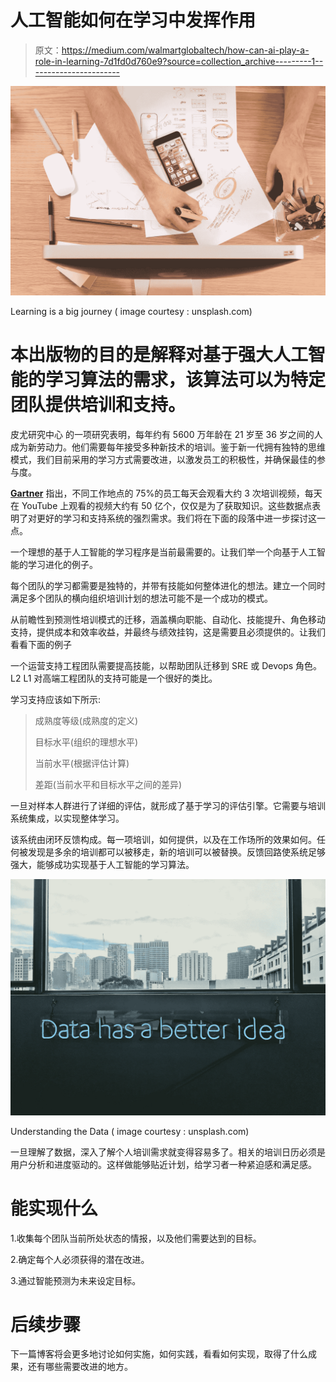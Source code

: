 # 人工智能如何在学习中发挥作用

> 原文：<https://medium.com/walmartglobaltech/how-can-ai-play-a-role-in-learning-7d1fd0d760e9?source=collection_archive---------1----------------------->

![](img/e1f9fa3d4af9d08172f46f05399a33c2.png)

Learning is a big journey ( image courtesy : unsplash.com)

# 本出版物的目的是解释对基于强大人工智能的学习算法的需求，该算法可以为特定团队提供培训和支持。

皮尤研究中心 的一项研究表明，每年约有 5600 万年龄在 21 岁至 36 岁之间的人成为新劳动力。他们需要每年接受多种新技术的培训。鉴于新一代拥有独特的思维模式，我们目前采用的学习方式需要改进，以激发员工的积极性，并确保最佳的参与度。

[**Gartner**](https://blog.playerlync.com/employee-learning-and-development-trends-for-2020) 指出，不同工作地点的 75%的员工每天会观看大约 3 次培训视频，每天在 YouTube 上观看的视频大约有 50 亿个，仅仅是为了获取知识。这些数据点表明了对更好的学习和支持系统的强烈需求。我们将在下面的段落中进一步探讨这一点。

一个理想的基于人工智能的学习程序是当前最需要的。让我们举一个向基于人工智能的学习进化的例子。

每个团队的学习都需要是独特的，并带有技能如何整体进化的想法。建立一个同时满足多个团队的横向组织培训计划的想法可能不是一个成功的模式。

从前瞻性到预测性培训模式的迁移，涵盖横向职能、自动化、技能提升、角色移动支持，提供成本和效率收益，并最终与绩效挂钩，这是需要且必须提供的。让我们看看下面的例子

一个运营支持工程团队需要提高技能，以帮助团队迁移到 SRE 或 Devops 角色。L2 L1 对高端工程团队的支持可能是一个很好的类比。

学习支持应该如下所示:

> 成熟度等级(成熟度的定义)
> 
> 目标水平(组织的理想水平)
> 
> 当前水平(根据评估计算)
> 
> 差距(当前水平和目标水平之间的差异)

一旦对样本人群进行了详细的评估，就形成了基于学习的评估引擎。它需要与培训系统集成，以实现整体学习。

该系统由闭环反馈构成。每一项培训，如何提供，以及在工作场所的效果如何。任何被发现是多余的培训都可以被移走，新的培训可以被替换。反馈回路使系统足够强大，能够成功实现基于人工智能的学习算法。

![](img/c5618d1b4e79f24ed191ac7fa2bc109c.png)

Understanding the Data ( image courtesy : unsplash.com)

一旦理解了数据，深入了解个人培训需求就变得容易多了。相关的培训日历必须是用户分析和进度驱动的。这样做能够贴近计划，给学习者一种紧迫感和满足感。

# **能实现什么**

1.收集每个团队当前所处状态的情报，以及他们需要达到的目标。

2.确定每个人必须获得的潜在改进。

3.通过智能预测为未来设定目标。

# 后续步骤

下一篇博客将会更多地讨论如何实施，如何实践，看看如何实现，取得了什么成果，还有哪些需要改进的地方。